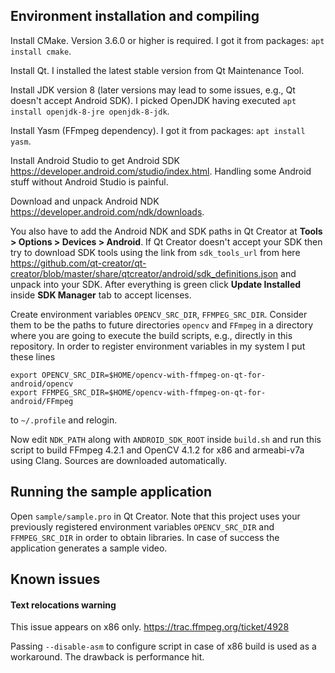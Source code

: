 ## Environment installation and compiling

Install CMake. Version 3.6.0 or higher is required. I got it from packages: ```apt install cmake```.

Install Qt. I installed the latest stable version from Qt Maintenance Tool.

Install JDK version 8 (later versions may lead to some issues, e.g., Qt doesn't accept Android SDK). I picked OpenJDK having executed ```apt install openjdk-8-jre openjdk-8-jdk```.

Install Yasm (FFmpeg dependency). I got it from packages: ```apt install yasm```.

Install Android Studio to get Android SDK https://developer.android.com/studio/index.html. Handling some Android stuff without Android Studio is painful.

Download and unpack Android NDK https://developer.android.com/ndk/downloads.

You also have to add the Android NDK and SDK paths in Qt Creator at **Tools > Options > Devices > Android**. If Qt Creator doesn't accept your SDK then try to download SDK tools using the link from `sdk_tools_url` from here https://github.com/qt-creator/qt-creator/blob/master/share/qtcreator/android/sdk_definitions.json and unpack into your SDK. After everything is green click **Update Installed** inside **SDK Manager** tab to accept licenses.

Create environment variables `OPENCV_SRC_DIR`, `FFMPEG_SRC_DIR`. Consider them to be the paths to future directories `opencv` and `FFmpeg` in a directory where you are going to execute the build scripts, e.g., directly in this repository. In order to register environment variables in my system I put these lines

```
export OPENCV_SRC_DIR=$HOME/opencv-with-ffmpeg-on-qt-for-android/opencv
export FFMPEG_SRC_DIR=$HOME/opencv-with-ffmpeg-on-qt-for-android/FFmpeg
```

to `~/.profile` and relogin.

Now edit `NDK_PATH` along with `ANDROID_SDK_ROOT` inside `build.sh` and run this script to build FFmpeg 4.2.1 and OpenCV 4.1.2 for x86 and armeabi-v7a using Clang. Sources are downloaded automatically.

## Running the sample application

Open `sample/sample.pro` in Qt Creator. Note that this project uses your previously registered environment variables `OPENCV_SRC_DIR` and `FFMPEG_SRC_DIR` in order to obtain libraries. In case of success the application generates a sample video.

## Known issues

#### Text relocations warning

This issue appears on x86 only. https://trac.ffmpeg.org/ticket/4928

Passing `--disable-asm` to configure script in case of x86 build is used as a workaround. The drawback is performance hit.
